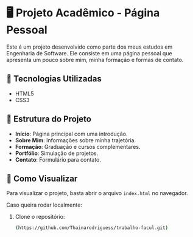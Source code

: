 # 🖥️ Projeto Acadêmico - Página Pessoal  

Este é um projeto desenvolvido como parte dos meus estudos em Engenharia de Software. Ele consiste em uma página pessoal que apresenta um pouco sobre mim, minha formação e formas de contato.  

## 🎨 Tecnologias Utilizadas  
- HTML5  
- CSS3  
 

## 📌 Estrutura do Projeto  
- **Início**: Página principal com uma introdução.  
- **Sobre Mim**: Informações sobre minha trajetória.  
- **Formação**: Graduação e cursos complementares.  
- **Portfólio**: Simulação de projetos.  
- **Contato**: Formulário para contato.  

## 🚀 Como Visualizar  
Para visualizar o projeto, basta abrir o arquivo `index.html` no navegador.  

Caso queira rodar localmente:  
1. Clone o repositório:  
   ```bash
   (https://github.com/Thainarodriguess/trabalho-facul.git)



   


